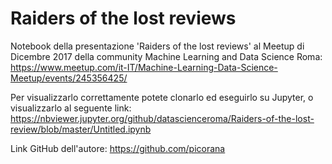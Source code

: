 # Raiders of the lost reviews

Notebook della presentazione 'Raiders of the lost reviews' al Meetup di Dicembre 2017 della community Machine Learning and
Data Science Roma:
https://www.meetup.com/it-IT/Machine-Learning-Data-Science-Meetup/events/245356425/


Per visualizzarlo correttamente potete clonarlo ed eseguirlo su Jupyter, o visualizzarlo al seguente link:
https://nbviewer.jupyter.org/github/datascienceroma/Raiders-of-the-lost-review/blob/master/Untitled.ipynb

Link GitHub dell'autore: https://github.com/picorana
